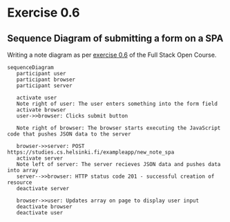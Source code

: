 # Exercise 0.6
## Sequence Diagram of submitting a form on a SPA

Writing a note diagram as per [exercise 0.6](https://fullstackopen.com/en/part0/fundamentals_of_web_apps#exercises-0-1-0-6) of the Full Stack Open Course.

 

 ```mermaid
sequenceDiagram
    participant user
    participant browser
    participant server
    
    activate user
    Note right of user: The user enters something into the form field
    activate browser
    user->>browser: Clicks submit button
    
    Note right of browser: The browser starts executing the JavaScript code that pushes JSON data to the server
    
    browser->>server: POST https://studies.cs.helsinki.fi/exampleapp/new_note_spa
    activate server
    Note left of server: The server recieves JSON data and pushes data into array
    server-->>browser: HTTP status code 201 - successful creation of resource
    deactivate server

    browser->>user: Updates array on page to display user input
    deactivate browser
    deactivate user
    
```
